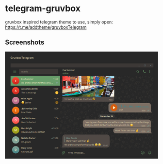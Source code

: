 # telegram-gruvbox
gruvbox inspired telegram theme
to use, simply open: https://t.me/addtheme/gruvboxTelegram

## Screenshots
![screenshot_desktop](https://github.com/y0av/telegram-gruvbox/blob/main/screenshot_desktop.png?raw=true)
